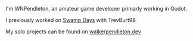 I'm WNPendleton, an amateur game developer primarly working in Godot.

I previously worked on [Swamp Days](https://github.com/trevburt98/SwampDays) with TrevBurt98

My solo projects can be found on [walkerpendleton.dev](https://www.walkerpendleton.dev/)
